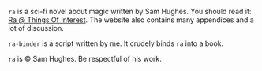 `ra` is a sci-fi novel about magic written by Sam Hughes.
You should read it: [Ra @ Things Of Interest](http://qntm.org/ra).
The website also contains many appendices and a lot of discussion.

`ra-binder` is a script written by me.
It crudely binds `ra` into a book.

`ra` is &copy; Sam Hughes. Be respectful of his work.
